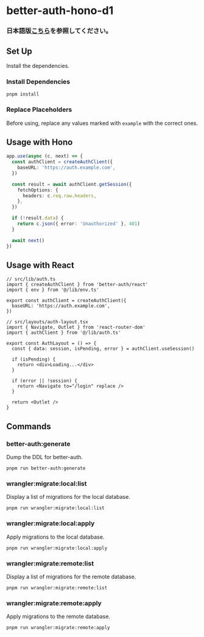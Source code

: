 # better-auth-hono-d1

### 日本語版[こちら](https://github.com/shinaps/better-auth-hono-d1/blob/main/README_JP.md)を参照してください。

## Set Up

Install the dependencies.

### Install Dependencies
```shell
pnpm install
```

### Replace Placeholders
Before using, replace any values marked with `example` with the correct ones.

## Usage with Hono

```typescript
app.use(async (c, next) => {
  const authClient = createAuthClient({
    baseURL: 'https://auth.example.com',
  })

  const result = await authClient.getSession({
    fetchOptions: {
      headers: c.req.raw.headers,
    },
  })

  if (!result.data) {
    return c.json({ error: 'Unauthorized' }, 401)
  }

  await next()
})
```

## Usage with React

```tsx
// src/lib/auth.ts
import { createAuthClient } from 'better-auth/react'
import { env } from '@/lib/env.ts'

export const authClient = createAuthClient({
  baseURL: 'https://auth.example.com',
})
```

```tsx
// src/layouts/auth-layout.tsx
import { Navigate, Outlet } from 'react-router-dom'
import { authClient } from '@/lib/auth.ts'

export const AuthLayout = () => {
  const { data: session, isPending, error } = authClient.useSession()

  if (isPending) {
    return <div>Loading...</div>
  }

  if (error || !session) {
    return <Navigate to="/login" replace />
  }

  return <Outlet />
}
```

## Commands

### better-auth:generate

Dump the DDL for better-auth. 

```shell
pnpm run better-auth:generate
```

### wrangler:migrate:local:list
Display a list of migrations for the local database.

```shell
pnpm run wrangler:migrate:local:list
```

### wrangler:migrate:local:apply
Apply migrations to the local database.

```shell
pnpm run wrangler:migrate:local:apply
```

### wrangler:migrate:remote:list
Display a list of migrations for the remote database.

```shell
pnpm run wrangler:migrate:remote:list
```

### wrangler:migrate:remote:apply
Apply migrations to the remote database.

```shell
pnpm run wrangler:migrate:remote:apply
```
